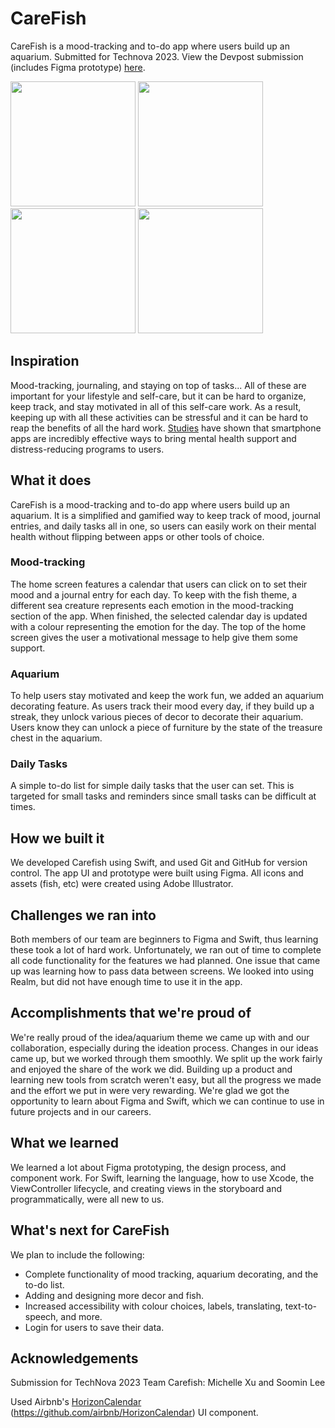 #  CareFish

CareFish is a mood-tracking and to-do app where users build up an aquarium. Submitted for Technova 2023. View the Devpost submission (includes Figma prototype) [here](https://devpost.com/software/carefish).


<img src="https://d112y698adiu2z.cloudfront.net/photos/production/software_photos/002/599/318/datas/original.gif" width="200"/> <img src="https://d112y698adiu2z.cloudfront.net/photos/production/software_photos/002/599/319/datas/original.gif" width="200"/> <img src="https://d112y698adiu2z.cloudfront.net/photos/production/software_photos/002/599/320/datas/original.gif" width="200"/>
<img src="https://d112y698adiu2z.cloudfront.net/photos/production/software_photos/002/599/317/datas/original.gif" width="200"/>

## Inspiration
Mood-tracking, journaling, and staying on top of tasks... All of these are important for your lifestyle and self-care, but it can be hard to organize, keep track, and stay motivated in all of this self-care work. As a result, keeping up with all these activities can be stressful and it can be hard to reap the benefits of all the hard work. [Studies](https://mhealth.jmir.org/2018/12/e11271/) have shown that smartphone apps are incredibly effective ways to bring mental health support and distress-reducing programs to users.

## What it does
CareFish is a mood-tracking and to-do app where users build up an aquarium. It is a simplified and gamified way to keep track of mood, journal entries, and daily tasks all in one, so users can easily work on their mental health without flipping between apps or other tools of choice. 

### Mood-tracking
The home screen features a calendar that users can click on to set their mood and a journal entry for each day. To keep with the fish theme, a different sea creature represents each emotion in the mood-tracking section of the app. When finished, the selected calendar day is updated with a colour representing the emotion for the day. The top of the home screen gives the user a motivational message to help give them some support.

### Aquarium
To help users stay motivated and keep the work fun, we added an aquarium decorating feature. As users track their mood every day, if they build up a streak, they unlock various pieces of decor to decorate their aquarium. Users know they can unlock a piece of furniture by the state of the treasure chest in the aquarium.

### Daily Tasks
A simple to-do list for simple daily tasks that the user can set. This is targeted for small tasks and reminders since small tasks can be difficult at times.



## How we built it
We developed Carefish using Swift, and used Git and GitHub for version control. The app UI and prototype were built using Figma. All icons and assets (fish, etc) were created using Adobe Illustrator. 

## Challenges we ran into
Both members of our team are beginners to Figma and Swift, thus learning these took a lot of hard work. Unfortunately, we ran out of time to complete all code functionality for the features we had planned. One issue that came up was learning how to pass data between screens. We looked into using Realm, but did not have enough time to use it in the app.

## Accomplishments that we're proud of
We're really proud of the idea/aquarium theme we came up with and our collaboration, especially during the ideation process. Changes in our ideas came up, but we worked through them smoothly. We split up the work fairly and enjoyed the share of the work we did. Building up a product and learning new tools from scratch weren't easy, but all the progress we made and the effort we put in were very rewarding. We're glad we got the opportunity to learn about Figma and Swift, which we can continue to use in future projects and in our careers.

## What we learned
We learned a lot about Figma prototyping, the design process, and component work. For Swift, learning the language, how to use Xcode, the ViewController lifecycle, and creating views in the storyboard and programmatically, were all new to us.

## What's next for CareFish
We plan to include the following:
- Complete functionality of mood tracking, aquarium decorating, and the to-do list. 
- Adding and designing more decor and fish.
- Increased accessibility with colour choices, labels, translating, text-to-speech, and more.
- Login for users to save their data.

## Acknowledgements
Submission for TechNova 2023
Team Carefish: Michelle Xu and Soomin Lee

Used Airbnb's [HorizonCalendar](https://github.com/airbnb/HorizonCalendar) (https://github.com/airbnb/HorizonCalendar) UI component.

